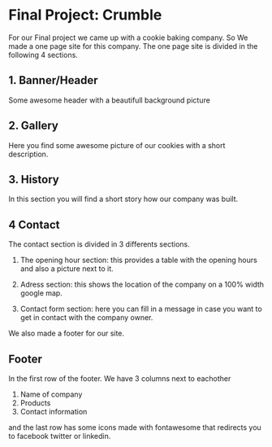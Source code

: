 # Final Project: Crumble

For our Final project we came up with a cookie baking company. So We made a one page site for this company. The one page site is divided in the following 4 sections.

## 1. Banner/Header
Some awesome header with a beautifull background picture
## 2. Gallery
Here you find some awesome picture of our cookies with a short description.
## 3. History
In this section you will find a short story how our company was built.
## 4 Contact

The contact section is divided in 3 differents sections.
1. The opening hour section: this provides a table with the opening hours and also a picture next to it.
2. Adress section: this shows the location of the company on a 100% width google map.

3. Contact form section: here you can fill in a message in case you want to get in contact with the company owner.

We also made a footer for our site.

## Footer

In the first row of the footer. We have 3 columns next to eachother

1. Name of company
2. Products
3. Contact information

and the last row has some icons made with fontawesome that redirects you to facebook twitter or linkedin.